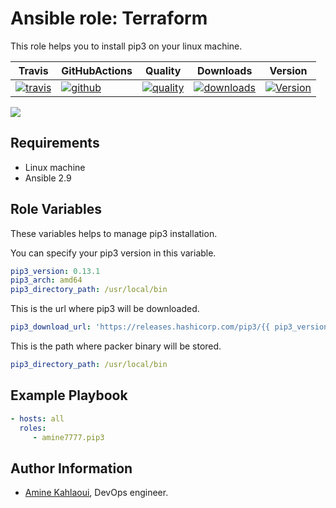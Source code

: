 Ansible role: Terraform
=========

This role helps you to install pip3 on your linux machine.


|Travis|GitHubActions|Quality|Downloads|Version|
|------|-------------|-------|---------|-------|
|[![travis](https://travis-ci.com/amine7777/ansible-role-pip3.svg?branch=master)](https://travis-ci.com/amine7777/ansible-role-pip3)|[![github](https://github.com/amine7777/ansible-role-pip3/workflows/CI/badge.svg)](https://github.com/amine7777/ansible-role-pip3/actions)|[![quality](https://img.shields.io/ansible/quality/50498)](https://galaxy.ansible.com/amine7777/pip3)|[![downloads](https://img.shields.io/ansible/role/d/50348)](https://galaxy.ansible.com/amine7777/pip3)|[![Version](https://img.shields.io/github/release/amine7777/ansible-role-pip3.svg)](https://github.com/amine7777/ansible-role-pip3/releases/)|

![](pip3.jpg)

Requirements
------------
- Linux machine
- Ansible 2.9

Role Variables
--------------
These variables helps to manage pip3 installation.

You can specify your pip3 version in this variable.
```yaml
pip3_version: 0.13.1
pip3_arch: amd64
pip3_directory_path: /usr/local/bin
```
This is the url where pip3 will be downloaded.
```yaml
pip3_download_url: 'https://releases.hashicorp.com/pip3/{{ pip3_version }}/pip3_{{ pip3_version }}_linux_{{ pip3_arch }}.zip'
```
This is the path where packer binary will be stored.
```yaml
pip3_directory_path: /usr/local/bin
```

Example Playbook
----------------

```yaml
- hosts: all
  roles:
     - amine7777.pip3
```


Author Information
------------------

- [Amine Kahlaoui](https://github.com/amine7777), DevOps engineer.
